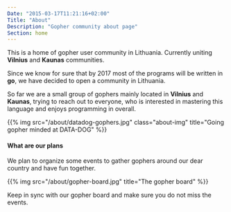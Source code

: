 ```yaml
---
Date: "2015-03-17T11:21:16+02:00"
Title: "About"
Description: "Gopher community about page"
Section: home
---
```


This is a home of gopher user community in Lithuania. Currently uniting
**Vilnius** and **Kaunas** communities.

Since we know for sure that by 2017 most of the programs will be written
in **go**, we have decided to open a community in Lithuania.

So far we are a small group of gophers mainly located in **Vilnius** and
**Kaunas**, trying to reach out to everyone, who is interested in
mastering this language and enjoys programming in overall.

{{% img src="/about/datadog-gophers.jpg" class="about-img" title="Going gopher minded at DATA-DOG" %}}

#### What are our plans

We plan to organize some events to gather gophers around our dear country and have fun together.

{{% img src="/about/gopher-board.jpg" title="The gopher board" %}}

Keep in sync with our gopher board and make sure you do not miss the
events.
